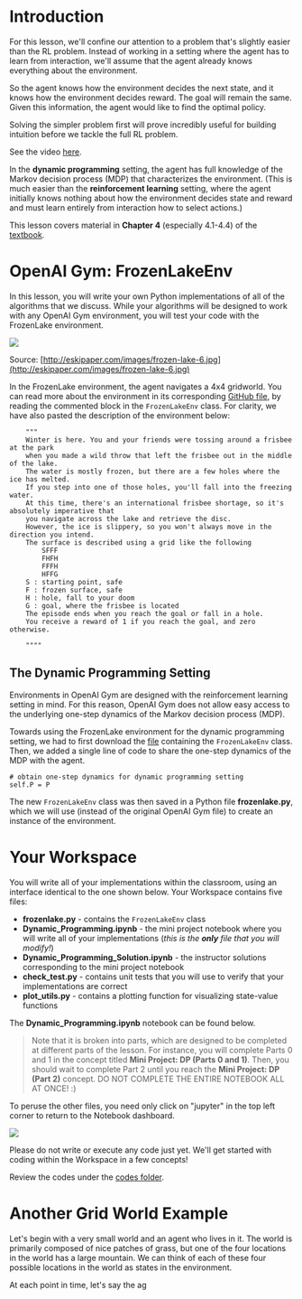 # Introduction
For this lesson, we'll confine our attention to a problem that's slightly easier than the RL problem. Instead of working in a setting where the agent has to learn from interaction, we'll assume that the agent already knows everything about the environment.

So the agent knows how the environment decides the next state, and it knows how the environment decides reward. The goal will remain the same. Given this information, the agent would like to find the optimal policy. 

Solving the simpler problem first will prove incredibly useful for building intuition before we tackle the full RL problem. 

See the video [here](https://youtu.be/ek2PD9RDrWw).

In the  **dynamic programming**  setting, the agent has full knowledge of the Markov decision process (MDP) that characterizes the environment. (This is much easier than the  **reinforcement learning**  setting, where the agent initially knows nothing about how the environment decides state and reward and must learn entirely from interaction how to select actions.)

This lesson covers material in  **Chapter 4**  (especially 4.1-4.4) of the  [textbook](http://go.udacity.com/rl-textbook).

# OpenAI Gym: FrozenLakeEnv

In this lesson, you will write your own Python implementations of all of the algorithms that we discuss. While your algorithms will be designed to work with any OpenAI Gym environment, you will test your code with the FrozenLake environment.

[](https://classroom.udacity.com/nanodegrees/nd893/parts/23d1307b-b908-436f-bdfe-78b6c5712b04/modules/9765795d-fea0-43f7-b49e-0bddba750950/lessons/62060219-95b0-4d08-8269-3b963c1c27bb/concepts/c0916676-e356-46df-9b22-cd63cc17e0a5#)

![](https://video.udacity-data.com/topher/2017/September/59cc32c6_frozen-lake-6/frozen-lake-6.jpg)

Source:  [http://eskipaper.com/images/frozen-lake-6.jpg](http://eskipaper.com/images/frozen-lake-6.jpg)

In the FrozenLake environment, the agent navigates a 4x4 gridworld. You can read more about the environment in its corresponding  [GitHub file](https://github.com/openai/gym/blob/master/gym/envs/toy_text/frozen_lake.py), by reading the commented block in the  `FrozenLakeEnv`  class. For clarity, we have also pasted the description of the environment below:

```
    """
    Winter is here. You and your friends were tossing around a frisbee at the park
    when you made a wild throw that left the frisbee out in the middle of the lake.
    The water is mostly frozen, but there are a few holes where the ice has melted.
    If you step into one of those holes, you'll fall into the freezing water.
    At this time, there's an international frisbee shortage, so it's absolutely imperative that
    you navigate across the lake and retrieve the disc.
    However, the ice is slippery, so you won't always move in the direction you intend.
    The surface is described using a grid like the following
        SFFF
        FHFH
        FFFH
        HFFG
    S : starting point, safe
    F : frozen surface, safe
    H : hole, fall to your doom
    G : goal, where the frisbee is located
    The episode ends when you reach the goal or fall in a hole.
    You receive a reward of 1 if you reach the goal, and zero otherwise.

    """"

```

## The Dynamic Programming Setting

Environments in OpenAI Gym are designed with the reinforcement learning setting in mind. For this reason, OpenAI Gym does not allow easy access to the underlying one-step dynamics of the Markov decision process (MDP).

Towards using the FrozenLake environment for the dynamic programming setting, we had to first download the  [file](https://github.com/openai/gym/blob/master/gym/envs/toy_text/frozen_lake.py)  containing the  `FrozenLakeEnv`  class. Then, we added a single line of code to share the one-step dynamics of the MDP with the agent.

```
# obtain one-step dynamics for dynamic programming setting
self.P = P

```

The new  `FrozenLakeEnv`  class was then saved in a Python file  **frozenlake.py**, which we will use (instead of the original OpenAI Gym file) to create an instance of the environment.

# Your Workspace

You will write all of your implementations within the classroom, using an interface identical to the one shown below. Your Workspace contains five files:

-   **frozenlake.py**  - contains the  `FrozenLakeEnv`  class
-   **Dynamic_Programming.ipynb**  - the mini project notebook where you will write all of your implementations (_this is the  **only**  file that you will modify!_)
-   **Dynamic_Programming_Solution.ipynb**  - the instructor solutions corresponding to the mini project notebook
-   **check_test.py**  - contains unit tests that you will use to verify that your implementations are correct
-   **plot_utils.py**  - contains a plotting function for visualizing state-value functions

The  **Dynamic_Programming.ipynb**  notebook can be found below.

> Note that it is broken into parts, which are designed to be completed at different parts of the lesson. For instance, you will complete Parts 0 and 1 in the concept titled  **Mini Project: DP (Parts 0 and 1)**. Then, you should wait to complete Part 2 until you reach the  **Mini Project: DP (Part 2)**  concept. DO NOT COMPLETE THE ENTIRE NOTEBOOK ALL AT ONCE! :)

To peruse the other files, you need only click on "jupyter" in the top left corner to return to the Notebook dashboard.

[](https://classroom.udacity.com/nanodegrees/nd893/parts/23d1307b-b908-436f-bdfe-78b6c5712b04/modules/9765795d-fea0-43f7-b49e-0bddba750950/lessons/62060219-95b0-4d08-8269-3b963c1c27bb/concepts/dd004fdc-62cf-4a5f-9d9d-3b433681117a#)

![](https://video.udacity-data.com/topher/2018/April/5ad2509c_screen-shot-2017-12-17-at-9.41.03-am/screen-shot-2017-12-17-at-9.41.03-am.png)

Please do not write or execute any code just yet. We'll get started with coding within the Workspace in a few concepts!

Review the codes under the [codes folder](codes/Dynamic_Programming_Solution.ipynb).

# Another Grid World Example
Let's begin with a very small world and an agent who lives in it. The world is primarily composed of nice patches of grass, but one of the four locations in the world has a large mountain. We can think of each of these four possible locations in the world as states in the environment.

At each point in time, let's say the ag